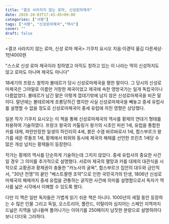 ```yaml
---
title: "결코 사라지지 않는 로마, 신성로마제국"
date: 2020-10-03T17:43:45+09:00
categories: ["서평"]
tags: ["서평", "신성로마제국","역사"]
cover: ""
draft: false
---
```


<결코 사라지지 않는 로마, 신성 로마 제국> 기쿠치 요시오 지음·이경덕 옮김 다른세상· 1만4000원

"스스로 신성 로마 제국이라 칭하였고 아직도 칭하고 있는 이 나라는 딱히 신성하지도 않고 로마도 아니며 제국도 아니다"

18세기의 프랑스 철학자 볼테르가 당시 신성로마제국을 평한 말이다. 그 당시의 신성로마제국은 그야말로 이름만 거창한 제국이었고 제국에 속한 영방국가는 일개 독립국이나 다름없었다. 볼테르가 남긴 말은 이렇게 껍데기밖에 남지 않은 신성로마제국을 비꼰 말이다. 말년에는 볼테르에게 조롱당하긴 했지만 사실 신성로마제국을 빼놓고 중세 유럽사를 설명할 수 없을 정도로 신성로마제국이 중세 유럽에 끼친 영향은 상당했다.

일본 작가 기쿠치 요시오는 이 책을 통해 신성로마제국의 역사를 황제의 연대기 형태를 차용하여 기술하였다. 프랑크 왕국의 카톨링거 왕가의 시초인 피핀 1세, 유럽을 통합한 카를 대제, 파란만장한 일생의 하인리히 4세, 붉은 수염 바르바로사 1세, 합스부르크 왕가를 세운 루돌프 1세, 황제에서 퇴위와 동시에 제국의 해체를 선언한 프린츠 1세당 수 많은 개성 넘치는 황제들이 등장한다.

작가는 황제의 역사를 단순하게 기술하는데 그치지 않았다. 중세 유럽사의 중요한 사건일 경우 그 의미를 추가적으로 설명했다. 서로마 제국의 멸망과 카를 대제의 대관식을 시작으로 교황권과 황제권이 충돌한 "카노사의 굴욕", 합스부르크 집안의 대두와 금인칙서, "30년 전쟁"의 끝인 "베스트팔렌 조약"으로 인한 국민국가의 탄생, 1806년 신성로마제국의 해체까지 중세 유럽을 관통하는 굵직한 사건에 의미를 설명함으로서 독자가 역사를 넓은 시각에서 이해할 수 있도록 했다.

다만 이 책은 일반 독자들은 가볍게 읽기 쉬운 책은 아니다. 1000년의 세월 동안 등장하는 수 많은 인물 그리고 독일, 오스트리아, 폴란드, 이탈리아 심지어는 스페인 지역까지 드넓은 지역을 넘나들며 풀어나가는 이야기를 250페이지 남짓한 분량으로 설명하려다보니 더더욱 그러하다.